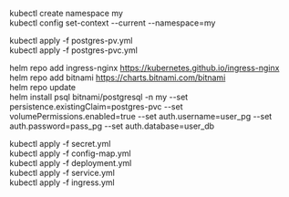 kubectl create namespace my  
kubectl config set-context --current --namespace=my  

kubectl apply -f postgres-pv.yml  
kubectl apply -f postgres-pvc.yml

helm repo add ingress-nginx https://kubernetes.github.io/ingress-nginx  
helm repo add bitnami https://charts.bitnami.com/bitnami  
helm repo update  
helm install psql bitnami/postgresql -n my --set persistence.existingClaim=postgres-pvc --set volumePermissions.enabled=true --set auth.username=user_pg --set auth.password=pass_pg --set auth.database=user_db 

kubectl apply -f secret.yml  
kubectl apply -f config-map.yml  
kubectl apply -f deployment.yml  
kubectl apply -f service.yml  
kubectl apply -f ingress.yml  


